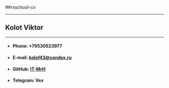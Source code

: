 ##rsschool-cv
___
## Kolot Viktor
___
* #### Phone: +79530523977
* #### E-mail: kolof43@yandex.ru
* #### GitHub: [IT-MrH](https://github.com/IT-MrH)
* #### Telegram: Vex
